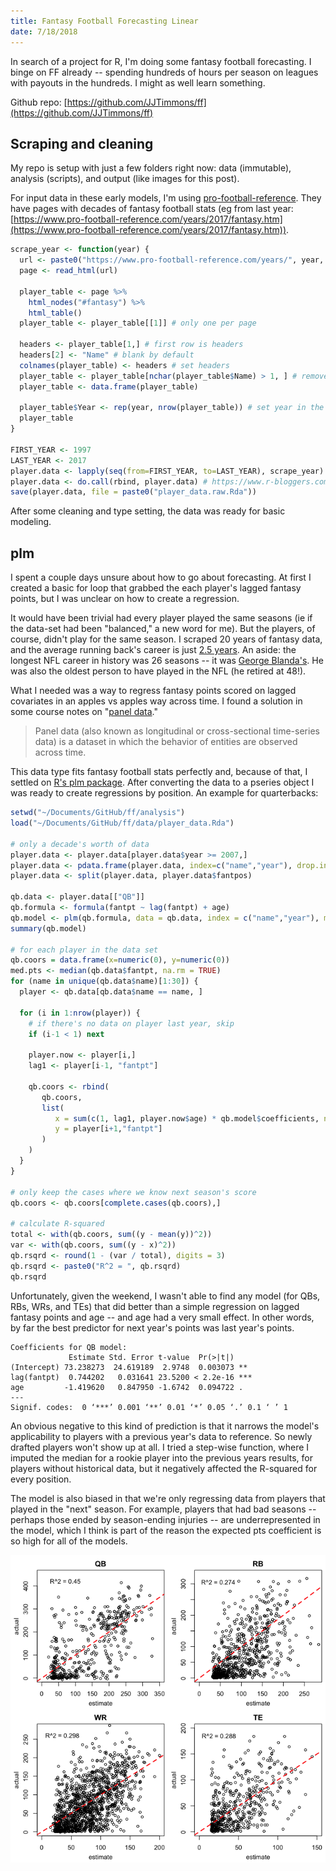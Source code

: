 ```yaml
---
title: Fantasy Football Forecasting Linear
date: 7/18/2018
---
```


In search of a project for R, I'm doing some fantasy football forecasting. I binge on FF already -- spending hundreds of hours per season on leagues with payouts in the hundreds. I might as well learn something.

Github repo: [https://github.com/JJTimmons/ff](https://github.com/JJTimmons/ff)

## Scraping and cleaning

My repo is setup with just a few folders right now: data (immutable), analysis (scripts), and output (like images for this post).

For input data in these early models, I'm using [pro-football-reference]("https://www.pro-football-reference.com"). They have pages with decades of fantasy football stats (eg from last year: [https://www.pro-football-reference.com/years/2017/fantasy.htm](https://www.pro-football-reference.com/years/2017/fantasy.htm)).

```r
scrape_year <- function(year) {
  url <- paste0("https://www.pro-football-reference.com/years/", year, "/fantasy.htm")
  page <- read_html(url)

  player_table <- page %>%
    html_nodes("#fantasy") %>%
    html_table()
  player_table <- player_table[[1]] # only one per page

  headers <- player_table[1,] # first row is headers
  headers[2] <- "Name" # blank by default
  colnames(player_table) <- headers # set headers
  player_table <- player_table[nchar(player_table$Name) > 1, ] # remove title rows
  player_table <- data.frame(player_table)

  player_table$Year <- rep(year, nrow(player_table)) # set year in the Year column
  player_table
}

FIRST_YEAR <- 1997
LAST_YEAR <- 2017
player.data <- lapply(seq(from=FIRST_YEAR, to=LAST_YEAR), scrape_year)
player.data <- do.call(rbind, player.data) # https://www.r-bloggers.com/concatenating-a-list-of-data-frames/
save(player.data, file = paste0("player_data.raw.Rda"))
```

After some cleaning and type setting, the data was ready for basic modeling.

## plm

I spent a couple days unsure about how to go about forecasting. At first I created a basic for loop that grabbed the each player's lagged fantasy points, but I was unclear on how to create a regression.

It would have been trivial had every player played the same seasons (ie if the data-set had been "balanced," a new word for me). But the players, of course, didn't play for the same season. I scraped 20 years of fantasy data, and the average running back's career is just [2.5 years](https://www.statista.com/statistics/240102/average-player-career-length-in-the-national-football-league/). An aside: the longest NFL career in history was 26 seasons -- it was [George Blanda's](https://www.sports-management-degrees.com/10-of-the-oldest-players-in-nfl-history/). He was also the oldest person to have played in the NFL (he retired at 48!).

What I needed was a way to regress fantasy points scored on lagged covariates in an apples vs apples way across time. I found a solution in some course notes on "[panel data](https://www.princeton.edu/~otorres/Panel101R.pdf)."

> Panel data (also known as longitudinal or cross-sectional time-series data) is a dataset in which the behavior of entities are observed across time.

This data type fits fantasy football stats perfectly and, because of that, I settled on [R's plm package](https://cran.r-project.org/web/packages/plm/plm.pdf). After converting the data to a pseries object I was ready to create regressions by position. An example for quarterbacks:

```r
setwd("~/Documents/GitHub/ff/analysis")
load("~/Documents/GitHub/ff/data/player_data.Rda")

# only a decade's worth of data
player.data <- player.data[player.data$year >= 2007,]
player.data <- pdata.frame(player.data, index=c("name","year"), drop.index=FALSE, row.names=TRUE)
player.data <- split(player.data, player.data$fantpos)

qb.data <- player.data[["QB"]]
qb.formula <- formula(fantpt ~ lag(fantpt) + age)
qb.model <- plm(qb.formula, data = qb.data, index = c("name","year"), model="pooling")
summary(qb.model)

# for each player in the data set
qb.coors = data.frame(x=numeric(0), y=numeric(0))
med.pts <- median(qb.data$fantpt, na.rm = TRUE)
for (name in unique(qb.data$name)[1:30]) {
  player <- qb.data[qb.data$name == name, ]

  for (i in 1:nrow(player)) {
    # if there's no data on player last year, skip
    if (i-1 < 1) next

    player.now <- player[i,]
    lag1 <- player[i-1, "fantpt"]

    qb.coors <- rbind(
       qb.coors,
       list(
          x = sum(c(1, lag1, player.now$age) * qb.model$coefficients, na.rm = TRUE),
          y = player[i+1,"fantpt"]
       )
    )
  }
}

# only keep the cases where we know next season's score
qb.coors <- qb.coors[complete.cases(qb.coors),]

# calculate R-squared
total <- with(qb.coors, sum((y - mean(y))^2))
var <- with(qb.coors, sum((y - x)^2))
qb.rsqrd <- round(1 - (var / total), digits = 3)
qb.rsqrd <- paste0("R^2 = ", qb.rsqrd)
qb.rsqrd
```

Unfortunately, given the weekend, I wasn't able to find any model (for QBs, RBs, WRs, and TEs) that did better than a simple regression on lagged fantasy points and age -- and age had a very small effect. In other words, by far the best predictor for next year's points was last year's points.

```
Coefficients for QB model:
             Estimate Std. Error t-value  Pr(>|t|)
(Intercept) 73.238273  24.619189  2.9748  0.003073 **
lag(fantpt)  0.744202   0.031641 23.5200 < 2.2e-16 ***
age         -1.419620   0.847950 -1.6742  0.094722 .
---
Signif. codes:  0 ‘***’ 0.001 ‘**’ 0.01 ‘*’ 0.05 ‘.’ 0.1 ‘ ’ 1
```

An obvious negative to this kind of prediction is that it narrows the model's applicability to players with a previous year's data to reference. So newly drafted players won't show up at all. I tried a step-wise function, where I imputed the median for a rookie player into the previous years results, for players without historical data, but it negatively affected the R-squared for every position.

The model is also biased in that we're only regressing data from players that played in the "next" season. For example, players that had bad seasons -- perhaps those ended by season-ending injuries -- are underrepresented in the model, which I think is part of the reason the expected pts coefficient is so high for all of the models.

![linear1.png](./linear1.png "Results of linear plm forecasting")
